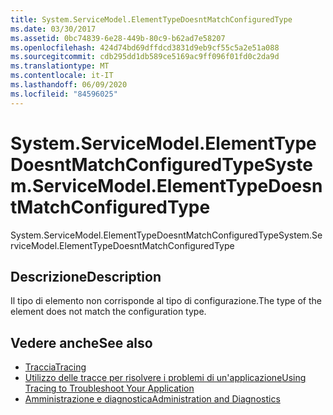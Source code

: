 ```yaml
---
title: System.ServiceModel.ElementTypeDoesntMatchConfiguredType
ms.date: 03/30/2017
ms.assetid: 0bc74839-6e28-449b-80c9-b62ad7e58207
ms.openlocfilehash: 424d74bd69dffdcd3831d9eb9cf55c5a2e51a088
ms.sourcegitcommit: cdb295dd1db589ce5169ac9ff096f01fd0c2da9d
ms.translationtype: MT
ms.contentlocale: it-IT
ms.lasthandoff: 06/09/2020
ms.locfileid: "84596025"
---
```

# <a name="systemservicemodelelementtypedoesntmatchconfiguredtype"></a><span data-ttu-id="7cca5-102">System.ServiceModel.ElementTypeDoesntMatchConfiguredType</span><span class="sxs-lookup"><span data-stu-id="7cca5-102">System.ServiceModel.ElementTypeDoesntMatchConfiguredType</span></span>
<span data-ttu-id="7cca5-103">System.ServiceModel.ElementTypeDoesntMatchConfiguredType</span><span class="sxs-lookup"><span data-stu-id="7cca5-103">System.ServiceModel.ElementTypeDoesntMatchConfiguredType</span></span>  
  
## <a name="description"></a><span data-ttu-id="7cca5-104">Descrizione</span><span class="sxs-lookup"><span data-stu-id="7cca5-104">Description</span></span>  
 <span data-ttu-id="7cca5-105">Il tipo di elemento non corrisponde al tipo di configurazione.</span><span class="sxs-lookup"><span data-stu-id="7cca5-105">The type of the element does not match the configuration type.</span></span>  
  
## <a name="see-also"></a><span data-ttu-id="7cca5-106">Vedere anche</span><span class="sxs-lookup"><span data-stu-id="7cca5-106">See also</span></span>

- [<span data-ttu-id="7cca5-107">Traccia</span><span class="sxs-lookup"><span data-stu-id="7cca5-107">Tracing</span></span>](index.md)
- [<span data-ttu-id="7cca5-108">Utilizzo delle tracce per risolvere i problemi di un'applicazione</span><span class="sxs-lookup"><span data-stu-id="7cca5-108">Using Tracing to Troubleshoot Your Application</span></span>](using-tracing-to-troubleshoot-your-application.md)
- [<span data-ttu-id="7cca5-109">Amministrazione e diagnostica</span><span class="sxs-lookup"><span data-stu-id="7cca5-109">Administration and Diagnostics</span></span>](../index.md)
